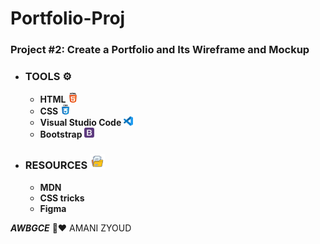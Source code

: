 # Portfolio-Proj

### **Project #2:**  Create a **Portfolio** and Its **Wireframe** and **Mockup**

* ### **TOOLS ⚙️**
   * **HTML  ![](images/html-5.png)**
   * **CSS   ![](images/css.png)**
   * **Visual Studio Code ![](images/vs.png)**
   * **Bootstrap ![](images/bootstrap.png)**



* ### **RESOURCES** ![](images/file-and-folder.png) 
  * **MDN**
  * **CSS tricks**
  * **Figma**
  


***AWBGCE*** 🌼❤️ AMANI ZYOUD

